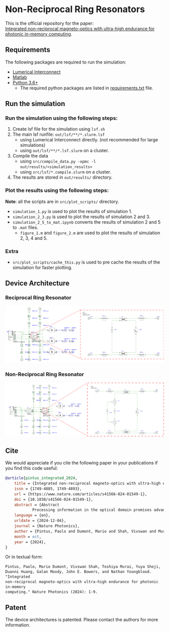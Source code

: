 # Non-Reciprocal Ring Resonators

This is the official repository for the paper: <br>
[Integrated non-reciprocal magneto-optics with ultra-high endurance for photonic in-memory computing](https://www.nature.com/articles/s41566-024-01549-1).

## Requirements
The following packages are required to run the simulation:
  - [Lumerical Interconnect](https://www.lumerical.com/products/interconnect/)
  - [Matlab](https://www.mathworks.com/products/matlab.html)
  - [Python 3.6+](https://www.python.org/downloads/) 
    - The required python packages are listed in [requirements.txt](requirements.txt) file.

## Run the simulation

### Run the simulation using the following steps:

1. Create lsf file for the simulation using `lsf.sh`
1. The main lsf runfile: `out/lsf/**/*.slurm.lsf`
    - using Lumerical Interconnect directly. (not recommended for large simulations)
    - using `out/lsf/**/*.lsf.slurm` on a cluster.
1. Compile the data
    - using `src/compile_data.py -opmc -l out/results/<simulation_results>`
    - using `src/lsf/*.compile.slurm` on a cluster.
1. The results are stored in `out/results/` directory.

### Plot the results using the following steps: 
**Note**: all the scripts are in `src/plot_scripts/` directory.

- `simulation_1.py` is used to plot the results of simulation 1.
- `simulation_2_3.py` is used to plot the results of simulation 2 and 3.
- `simulation_2_5_to_mat.ipynb` converts the results of simulation 2 and 5 to `.mat` files.
    - `figure_1.m` and `figure_2.m` are used to plot the results of simulation 2, 3, 4 and 5.

### Extra
- `src/plot_scripts/cache_this.py` is used to pre cache the results of the simulation for faster plotting.

## Device Architecture
### Reciprocal Ring Resonator
![Reciprocal Ring Resonator](fig/reciprocal_ring_resonator.png)
### Non-Reciprocal Ring Resonator
![Non-Reciprocal Ring Resonator](fig/non_reciprocal_ring_resonator.png)

## Cite

We would appreciate if you cite the following paper in your publications if you find this code useful:

```bibtex
@article{pintus_integrated_2024,
	title = {Integrated non-reciprocal magneto-optics with ultra-high endurance for photonic in-memory computing},
	issn = {1749-4885, 1749-4893},
	url = {https://www.nature.com/articles/s41566-024-01549-1},
	doi = {10.1038/s41566-024-01549-1},
	abstract = {Abstract
            Processing information in the optical domain promises advantages in both speed and energy efficiency over existing digital hardware for a variety of emerging applications in artificial intelligence and machine learning. A typical approach to photonic processing is to multiply a rapidly changing optical input vector with a matrix of fixed optical weights. However, encoding these weights on-chip using an array of photonic memory cells is currently limited by a wide range of material- and device-level issues, such as the programming speed, extinction ratio and endurance, among others. Here we propose a new approach to encoding optical weights for in-memory photonic computing using magneto-optic memory cells comprising heterogeneously integrated cerium-substituted yttrium iron garnet (Ce:YIG) on silicon micro-ring resonators. We show that leveraging the non-reciprocal phase shift in such magneto-optic materials offers several key advantages over existing architectures, providing a fast (1 ns), efficient (143 fJ per bit) and robust (2.4 billion programming cycles) platform for on-chip optical processing.},
	language = {en},
	urldate = {2024-12-04},
	journal = {Nature Photonics},
	author = {Pintus, Paolo and Dumont, Mario and Shah, Vivswan and Murai, Toshiya and Shoji, Yuya and Huang, Duanni and Moody, Galan and Bowers, John E. and Youngblood, Nathan},
	month = oct,
	year = {2024},
}
```

Or in textual form:

```text
Pintus, Paolo, Mario Dumont, Vivswan Shah, Toshiya Murai, Yuya Shoji, 
Duanni Huang, Galan Moody, John E. Bowers, and Nathan Youngblood. "Integrated 
non-reciprocal magneto-optics with ultra-high endurance for photonic in-memory 
computing." Nature Photonics (2024): 1-9.
```

## Patent

The device architectures is patented. Please contact the authors for more information.


